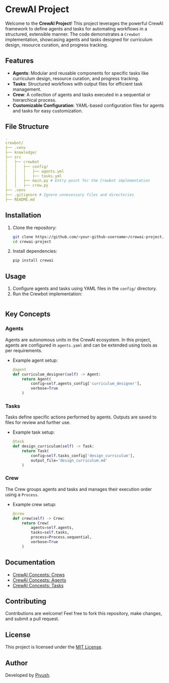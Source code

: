 # CrewAI Project

Welcome to the **CrewAI Project**! This project leverages the powerful CrewAI framework to define agents and tasks for automating workflows in a structured, extensible manner. The code demonstrates a `Crewbot` implementation, showcasing agents and tasks designed for curriculum design, resource curation, and progress tracking.

## Features

- **Agents**: Modular and reusable components for specific tasks like curriculum design, resource curation, and progress tracking.
- **Tasks**: Structured workflows with output files for efficient task management.
- **Crew**: A collection of agents and tasks executed in a sequential or hierarchical process.
- **Customizable Configuration**: YAML-based configuration files for agents and tasks for easy customization.

## File Structure

```yml
.
crewbot/
├── .venv
├── knowledge/
├── src
│   ├── crewbot
│   │   ├── config/
│   │   │   ├── agents.yml 
│   │   │   ├── tasks.yml
│   │   ├── main.py # Entry point for the Crewbot implementation
│   │   ├── crew.py
├── .venv
├── .gitignore # Ignore unnecessary files and directories
├── README.md
```

## Installation

1. Clone the repository:
   ```bash
   git clone https://github.com/<your-github-username>/crewai-project.git
   cd crewai-project
   ```

2. Install dependencies:
   ```bash
   pip install crewai
   ```

## Usage

1. Configure agents and tasks using YAML files in the `config/` directory.
2. Run the Crewbot implementation:
   ```bash
   
   ```

## Key Concepts

### Agents

Agents are autonomous units in the CrewAI ecosystem. In this project, agents are configured in `agents.yaml` and can be extended using tools as per requirements.

- Example agent setup:
  ```python
  @agent
  def curriculum_designer(self) -> Agent:
      return Agent(
          config=self.agents_config['curriculum_designer'],
          verbose=True
      )
  ```

### Tasks

Tasks define specific actions performed by agents. Outputs are saved to files for review and further use.

- Example task setup:
  ```python
  @task
  def design_curriculum(self) -> Task:
      return Task(
          config=self.tasks_config['design_curriculum'],
          output_file='design_curriculum.md'
      )
  ```

### Crew

The Crew groups agents and tasks and manages their execution order using a `Process`.

- Example crew setup:
  ```python
  @crew
  def crew(self) -> Crew:
      return Crew(
          agents=self.agents,
          tasks=self.tasks,
          process=Process.sequential,
          verbose=True
      )
  ```

## Documentation

- [CrewAI Concepts: Crews](https://docs.crewai.com/concepts/crews#example-crew-class-with-decorators)
- [CrewAI Concepts: Agents](https://docs.crewai.com/concepts/agents#yaml-configuration-recommended)
- [CrewAI Concepts: Tasks](https://docs.crewai.com/concepts/tasks#overview-of-a-task)

## Contributing

Contributions are welcome! Feel free to fork this repository, make changes, and submit a pull request.

## License

This project is licensed under the [MIT License](LICENSE).

## Author
Developed by [Piyush](https://github.com/Piyuhs-linux).
